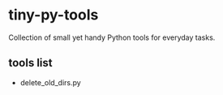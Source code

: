 # tiny-py-tools

Collection of small yet handy Python tools for everyday tasks.

## tools list

- delete_old_dirs.py
